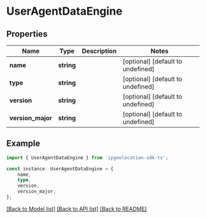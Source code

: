 # UserAgentDataEngine


## Properties

Name | Type | Description | Notes
------------ | ------------- | ------------- | -------------
**name** | **string** |  | [optional] [default to undefined]
**type** | **string** |  | [optional] [default to undefined]
**version** | **string** |  | [optional] [default to undefined]
**version_major** | **string** |  | [optional] [default to undefined]

## Example

```typescript
import { UserAgentDataEngine } from 'ipgeolocation-sdk-ts';

const instance: UserAgentDataEngine = {
    name,
    type,
    version,
    version_major,
};
```

[[Back to Model list]](../README.md#documentation-for-models) [[Back to API list]](../README.md#documentation-for-api-endpoints) [[Back to README]](../README.md)
